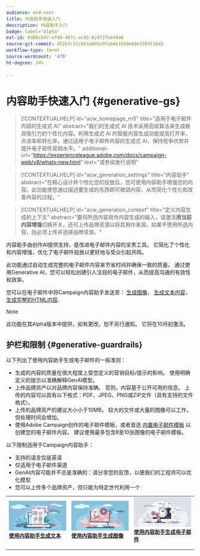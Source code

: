```yaml
---
audience: end-user
title: 内容助手快速入门
description: 内容助手入门
badge: label="Alpha"
exl-id: 0d00cb47-e740-407c-ac42-824f2fee44a6
source-git-commit: d52b3c31cbb3a045e9fab4b15b0e69e3303f16d2
workflow-type: tm+mt
source-wordcount: '479'
ht-degree: 34%

---
```


# 内容助手快速入门 {#generative-gs}

>[!CONTEXTUALHELP]
>id="acw_homepage_rn5"
>title="适用于电子邮件内容的生成式 AI"
>abstract="我们的生成式 AI 技术采用高级算法来生成极具吸引力的个性化内容。利用生成式 AI 的智能内容生成功能提高打开率、点进率和转化率。通过适用于电子邮件内容的生成式 AI，保持竞争优势并提升电子邮件营销水平。"
>additional-url="https://experienceleague.adobe.com/docs/campaign-web/v8/whats-new.html" text="请参阅发行说明"



>[!CONTEXTUALHELP]
>id="acw_generation_settings"
>title="内容助手"
>abstract="在精心设计并个性化您的投放后，您可使用内容助手增强您的内容。此功能使您通过描述要生成的东西即可微调内容，从而简化个性化和改善内容的过程。"


>[!CONTEXTUALHELP]
>id="acw_generation_context"
>title="定义内容生成的上下文"
>abstract="要将所选内容用作内容生成的输入，请激活&#x200B;**用当前内容增强**&#x200B;切换开关。还可上传品牌资源以将其用作来源。如果不使用所选内容，则必须上传并选择品牌资源。"

内容助手由创作AI提供支持，是改进电子邮件内容的宝贵工具。 它简化了个性化和内容增强，优化了电子邮件投放以更好地与受众引起共鸣。

此功能通过自动生成完整的电子邮件内容来节省时间并确保一致的质量。 通过使用Generative AI，您可以轻松创建引人注目的电子邮件，从而提高沟通的有效性和效率。


您可以在电子邮件中将Campaign内容助手发送至： [生成图像](generative-image.md)， [生成文本内容](generative-content.md)， [生成完整的HTML内容](generative-email.md).

>[!NOTE]
>
>此功能在其Alpha版本中提供，如有更改，恕不另行通知。 它将在10月初激活。

## 护栏和限制 {#generative-guardrails}

以下列出了使用内容助手生成电子邮件的一般准则：

* 生成的内容的质量在很大程度上受您定义的营销目标/提示的影响。 使用明确定义的提示以准确解释GenAI模型。 
* 上传品牌资产以对品牌内容保持准确。 否则，内容基于公开可用的信息。 上传的内容可以具有以下格式：PDF、JPEG、PNG或ZIP文件（具有支持的文件格式）。
* 上传的品牌资产的建议大小小于10MB。 较大的文件或大量的图像可以工作，但处理时间会增加。
* 使用Adobe Campaign创作的电子邮件模板，或者首选 [内置电子邮件模板](../content/create-email-templates.md) 以创建您的电子邮件内容。 建议使用最多包含8至10张图像的电子邮件模板。


以下限制适用于Campaign内容助手：

* 支持的语言仅是英语
* 仅适用于电子邮件渠道
* GenAI内容可能并不总是准确的：请分享您的反馈，以便我们的工程师可以优化模型
* 您可以上传多个品牌资产，但只能为特定世代利用一个



<table style="table-layout:fixed"><tr style="border: 0;">
<td>
<a href="generative-content.md">
<img alt="文本生成" src="assets/do-not-localize/text-genai.jpeg">
</a>
<div>
<a href="generative-content.md"><strong>使用内容助手生成文本</strong></a>
</div>
<p>
</td>
<td>
<a href="generative-image.md">
<img alt="图像生成" src="assets/do-not-localize/image-genai.jpeg">
</a>
<div><a href="generative-image.md"><strong>使用内容助手生成图像</strong>
</div>
<p>
</td>
<td>
<a href="generative-email.md">
<img alt="电子邮件生成" src="assets/do-not-localize/email-genai.jpeg">
</a>
<div>
<a href="generative-email.md"><strong>使用内容助手生成电子邮件</strong></a>
</div>
<p></td>
</tr></table>
